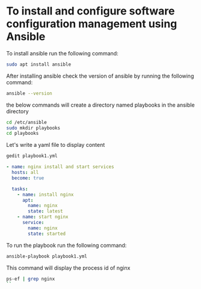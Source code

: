 # To install and configure software configuration management using Ansible

To install ansible run the following command:

```bash
sudo apt install ansible
```
After installing ansible check the version of ansible by running the following command:

```bash
ansible --version
```
the below commands will create a directory named playbooks in the ansible directory
```bash
cd /etc/ansible
sudo mkdir playbooks
cd playbooks
```


Let's write a yaml file to display content

```bash
gedit playbook1.yml
```

```yaml
- name: nginx install and start services
  hosts: all
  become: true

  tasks:
    - name: install nginx
      apt:
        name: nginx
        state: latest
    - name: start nginx
      service:
        name: nginx
        state: started
```
To run the playbook run the following command:

```bash
ansible-playbook playbook1.yml
```


This command will display the process id of nginx
 ```bash
ps-ef | grep nginx
``
